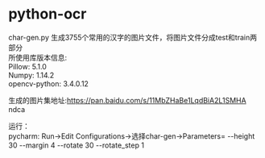 # python-ocr

char-gen.py 生成3755个常用的汉字的图片文件，将图片文件分成test和train两部分<br>
所使用库版本信息:<br>
Pillow: 5.1.0<br>
Numpy: 1.14.2<br>
opencv-python: 3.4.0.12<br>


生成的图片集地址:https://pan.baidu.com/s/11MbZHaBe1LqdBiA2L1SMHA ndca

运行：<br>
pycharm: Run->Edit Configurations->选择char-gen->Parameters= --height 30 --margin 4 --rotate 30 --rotate_step 1
